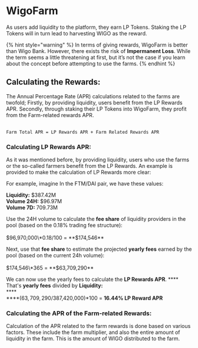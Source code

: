 # WigoFarm

As users add liquidity to the platform, they earn LP Tokens. Staking the LP Tokens will in turn lead to harvesting WIGO as the reward.

{% hint style="warning" %}
In terms of giving rewards, WigoFarm is better than Wigo Bank. However, there exists the risk of **Impermanent Loss**. While the term seems a little threatening at first, but it’s not the case if you learn about the concept before attempting to use the farms.
{% endhint %}

## **Calculating the Rewards:**

The Annual Percentage Rate (APR) calculations related to the farms are twofold; Firstly, by providing liquidity, users benefit from the LP Rewards APR. Secondly, through staking their LP Tokens into WigoFarm, they profit from the Farm-related rewards APR.

\
`Farm Total APR = LP Rewards APR + Farm Related Rewards APR`

### **Calculating LP Rewards APR:**

As it was mentioned before, by providing liquidity, users who use the farms or the so-called farmers benefit from the LP Rewards. An example is provided to make the calculation of LP Rewards more clear:&#x20;

For example, imagine In the FTM/DAI pair, we have these values:

**Liquidity:** $387.42M\
**Volume 24H:** $96.97M\
**Volume 7D:** 709.73M

Use the 24H volume to calculate the **fee share** of liquidity providers in the pool (based on the 0.18% trading fee structure):\
\
$96,970,000\*0.18/100 = **$174,546**

Next, use that **fee share** to estimate the projected **yearly fees** earned by the pool (based on the current 24h volume):\
\
$174,546\*365 = **$63,709,290**

We can now use the yearly fees to calculate the **LP Rewards APR**. **** That's **yearly fees** divided by **Liquidity:**\
****\
****($63,709,290/$387,420,000)\*100 = **16.44% LP Reward APR**

### **Calculating the APR of the Farm-related Rewards:**&#x20;

Calculation of the APR related to the farm rewards is done based on various factors. These include the farm multiplier, and also the entire amount of liquidity in the farm. This is the amount of WIGO distributed to the farm.
